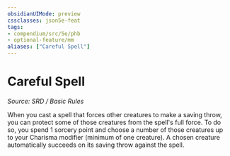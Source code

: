 ```yaml
---
obsidianUIMode: preview
cssclasses: json5e-feat
tags:
- compendium/src/5e/phb
- optional-feature/mm
aliases: ["Careful Spell"]
---
```

# Careful Spell
*Source: SRD / Basic Rules*  

When you cast a spell that forces other creatures to make a saving throw, you can protect some of those creatures from the spell's full force. To do so, you spend 1 sorcery point and choose a number of those creatures up to your Charisma modifier (minimum of one creature). A chosen creature automatically succeeds on its saving throw against the spell.